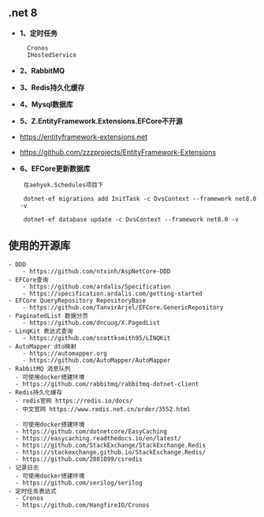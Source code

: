 ## .net 8

- **1、定时任务**
  ```
    Cronos
    IHostedService
  ```

- **2、RabbitMQ**

- **3、Redis持久化缓存**

- **4、Mysql数据库**

- **5、Z.EntityFramework.Extensions.EFCore不开源**
 - https://entityframework-extensions.net
 - https://github.com/zzzprojects/EntityFramework-Extensions

- **6、EFCore更新数据库**
  ```
   在aehyok.Schedules项目下

   dotnet-ef migrations add InitTask -c DvsContext --framework net8.0 -v
   
   dotnet-ef database update -c DvsContext --framework net8.0 -v
  ```

## 使用的开源库

```
- DDD 
    - https://github.com/ntxinh/AspNetCore-DDD
- EFCore查询 
    - https://github.com/ardalis/Specification
    - https://specification.ardalis.com/getting-started
- EFCore QueryRepository RepositoryBase
    - https://github.com/TanvirArjel/EFCore.GenericRepository
- PaginatedList 数据分页
    - https://github.com/dncuug/X.PagedList    
- LinqKit 表达式查询
    - https://github.com/scottksmith95/LINQKit
- AutoMapper dto映射
    - https://automapper.org
    - https://github.com/AutoMapper/AutoMapper    
- RabbitMQ 消息队列
  - 可使用docker搭建环境
  - https://github.com/rabbitmq/rabbitmq-dotnet-client
- Redis持久化缓存
  - redis官网 https://redis.io/docs/
  - 中文官网 https://www.redis.net.cn/order/3552.html

  - 可使用docker搭建环境
  - https://github.com/dotnetcore/EasyCaching
  - https://easycaching.readthedocs.io/en/latest/
  - https://github.com/StackExchange/StackExchange.Redis
  - https://stackexchange.github.io/StackExchange.Redis/
  - https://github.com/2881099/csredis
- 记录日志
  - 可使用docker搭建环境
  - https://github.com/serilog/serilog
- 定时任务表达式
  - Cronos
  - https://github.com/HangfireIO/Cronos  
```